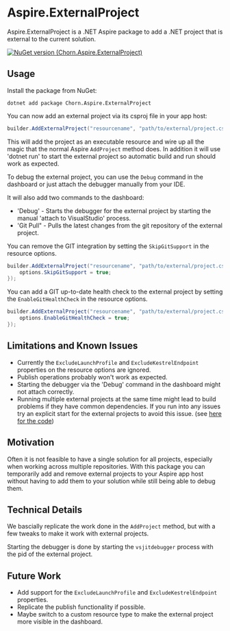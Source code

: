 # Aspire.ExternalProject
Aspire.ExternalProject is a .NET Aspire package to add a .NET project that is external to the current solution.

[![NuGet version (Chorn.Aspire.ExternalProject)](https://img.shields.io/nuget/v/Chorn.Aspire.ExternalProject.svg?style=flat-square)](https://www.nuget.org/packages/Chorn.Aspire.ExternalProject/)


## Usage
Install the package from NuGet:
```
dotnet add package Chorn.Aspire.ExternalProject
```

You can now add an external project via its csproj file in your app host:
```csharp
builder.AddExternalProject("resourcename", "path/to/external/project.csproj");
```

This will add the project as an executable resource and wire up all the magic that the normal Aspire `AddProject` method does.
In addition it will use 'dotnet run' to start the external project so automatic build and run should work as expected.

To debug the external project, you can use the `Debug` command in the dashboard or just attach the debugger manually
from your IDE.

It will also add two commands to the dashboard:

* 'Debug' - Starts the debugger for the external project by starting the manual 'attach to VisualStudio' process.
* 'Git Pull" - Pulls the latest changes from the git repository of the external project.

You can remove the GIT integration by setting the `SkipGitSupport` in the resource options.
```csharp
builder.AddExternalProject("resourcename", "path/to/external/project.csproj", options => {
	options.SkipGitSupport = true;
});
```

You can add a GIT up-to-date health check to the external project by setting the `EnableGitHealthCheck` in the resource options.
```csharp
builder.AddExternalProject("resourcename", "path/to/external/project.csproj", options => {
	options.EnableGitHealthCheck = true;
});
```

## Limitations and Known Issues
* Currently the `ExcludeLaunchProfile` and `ExcludeKestrelEndpoint` properties on the resource options are ignored.
* Publish operations probably won't work as expected.
* Starting the debugger via the 'Debug' command in the dashboard might not attach correctly.
* Running multiple external projects at the same time might lead to build problems if they have common dependencies.
If you run into any issues try an explicit start for the external projects to avoid this issue. (see [here for the code](https://github.com/dotnet/aspire/issues/5851#issuecomment-2569191597))

## Motivation
Often it is not feasible to have a single solution for all projects, especially when working across multiple repositories.
With this package you can temporarily add and remove external projects to your Aspire app host without having to add them to your solution while
still being able to debug them.

## Technical Details
We bascially replicate the work done in the `AddProject` method, but with a few tweaks to make it work with external projects.

Starting the debugger is done by starting the `vsjitdebugger` process with the pid of the external project.

## Future Work
* Add support for the `ExcludeLaunchProfile` and `ExcludeKestrelEndpoint` properties.
* Replicate the publish functionality if possible.
* Maybe switch to a custom resource type to make the external project more visible in the dashboard.